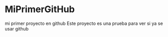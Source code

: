 # MiPrimerGitHub
mi primer proyecto en github
Este proyecto es una prueba para ver si ya se usar github

